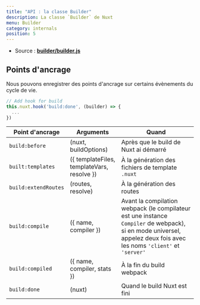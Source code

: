 ```yaml
---
title: "API : la classe Builder"
description: La classe `Builder` de Nuxt
menu: Builder
category: internals
position: 5
---
```


- Source : **[builder/builder.js](https://github.com/nuxt/nuxt.js/blob/dev/packages/builder/src/builder.js)**

## Points d'ancrage

Nous pouvons enregistrer des points d'ancrage sur certains évènements du cycle de vie.

```js
// Add hook for build
this.nuxt.hook('build:done', (builder) => {
  ...
})
```

Point d'ancrage      | Arguments                                  | Quand
---------------------|--------------------------------------------|---------------------------------------------------------------------------------------------------------------------------------------------------------------------
`build:before`       | (nuxt, buildOptions)                       | Après que le build de Nuxt ai démarré
`built:templates`    | ({ templateFiles, templateVars, resolve }) | À la génération des fichiers de template `.nuxt`
`build:extendRoutes` | (routes, resolve)                          | À la génération des routes
`build:compile`      | ({ name, compiler })                       | Avant la compilation webpack (le compilateur est une instance `Compiler` de webpack), si en mode universel, appelez deux fois avec les noms `'client'` et `'server'`
`build:compiled`     | ({ name, compiler, stats })                | À la fin du build webpack
`build:done`         | (nuxt)                                     | Quand le build Nuxt est fini
